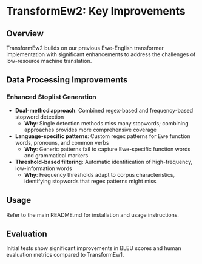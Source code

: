 # TransformEw2: Key Improvements

## Overview
TransformEw2 builds on our previous Ewe-English transformer implementation with significant enhancements to address the challenges of low-resource machine translation.

## Data Processing Improvements

### Enhanced Stoplist Generation
- **Dual-method approach**: Combined regex-based and frequency-based stopword detection
  - **Why**: Single detection methods miss many stopwords; combining approaches provides more comprehensive coverage
- **Language-specific patterns**: Custom regex patterns for Ewe function words, pronouns, and common verbs
  - **Why**: Generic patterns fail to capture Ewe-specific function words and grammatical markers
- **Threshold-based filtering**: Automatic identification of high-frequency, low-information words
  - **Why**: Frequency thresholds adapt to corpus characteristics, identifying stopwords that regex patterns might miss

## Usage
Refer to the main README.md for installation and usage instructions.

## Evaluation
Initial tests show significant improvements in BLEU scores and human evaluation metrics compared to TransformEw1.
